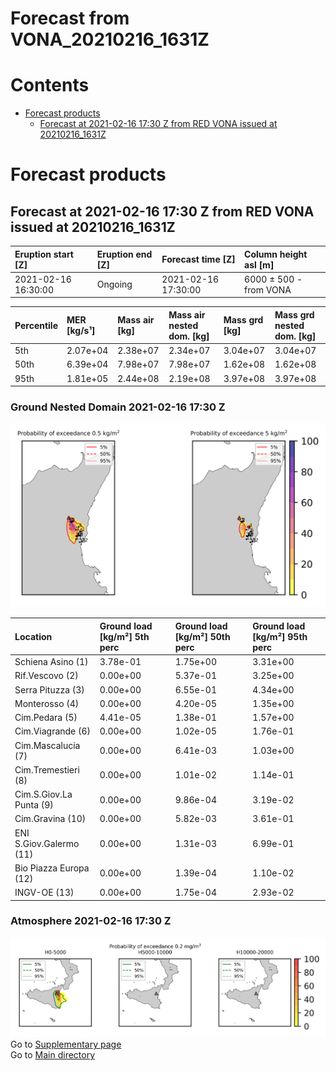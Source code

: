 
Forecast from VONA_20210216_1631Z
=================================

Contents
========

* [Forecast products](#forecast-products)
	* [Forecast at 2021-02-16 17:30 Z from RED VONA issued at 20210216_1631Z](#forecast-at-2021-02-16-1730-z-from-red-vona-issued-at-20210216_1631z)

# Forecast products

## Forecast at 2021-02-16 17:30 Z from RED VONA issued at 20210216_1631Z
  

|Eruption start [Z]|Eruption end [Z]|Forecast time [Z]|Column height asl [m]|
| :--- | :--- | :--- | :--- |
|2021-02-16 16:30:00|Ongoing|2021-02-16 17:30:00|6000 ± 500 - from VONA|
  
  

|Percentile|MER [kg/s¹]|Mass air [kg]|Mass air nested dom. [kg]|Mass grd [kg]|Mass grd nested dom. [kg]|
| :--- | :--- | :--- | :--- | :--- | :--- |
|5th|2.07e+04|2.38e+07|2.34e+07|3.04e+07|3.04e+07|
|50th|6.39e+04|7.98e+07|7.98e+07|1.62e+08|1.62e+08|
|95th|1.81e+05|2.44e+08|2.19e+08|3.97e+08|3.97e+08|
  

### Ground Nested Domain 2021-02-16 17:30 Z
  
![](./figures/probability_grd_2021_02_16_1730_grid_1_1.png)  
  
  
  
  
  
  
  
  
  
  
  
  

|Location|Ground load [kg/m²] 5th perc|Ground load [kg/m²] 50th perc|Ground load [kg/m²] 95th perc|
| :--- | :--- | :--- | :--- |
|Schiena Asino (1)|3.78e-01|1.75e+00|3.31e+00|
|Rif.Vescovo (2)|0.00e+00|5.37e-01|3.25e+00|
|Serra Pituzza (3)|0.00e+00|6.55e-01|4.34e+00|
|Monterosso (4)|0.00e+00|4.20e-05|1.35e+00|
|Cim.Pedara (5)|4.41e-05|1.38e-01|1.57e+00|
|Cim.Viagrande (6)|0.00e+00|1.02e-05|1.76e-01|
|Cim.Mascalucia (7)|0.00e+00|6.41e-03|1.03e+00|
|Cim.Tremestieri (8)|0.00e+00|1.01e-02|1.14e-01|
|Cim.S.Giov.La Punta (9)|0.00e+00|9.86e-04|3.19e-02|
|Cim.Gravina (10)|0.00e+00|5.82e-03|3.61e-01|
|ENI S.Giov.Galermo (11)|0.00e+00|1.31e-03|6.99e-01|
|Bio Piazza Europa (12)|0.00e+00|1.39e-04|1.10e-02|
|INGV-OE (13)|0.00e+00|1.75e-04|2.93e-02|
  

### Atmosphere 2021-02-16 17:30 Z
  
![](./figures/probability_air_2021_02_16_1730_grid_2_conclev_1_1.png)  
Go to [Supplementary page](Supplementary_page.md)  
Go to [Main directory](https://github.com/federicapardini/Real_time_ash_forecast)